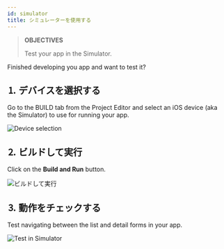 ```yaml
---
id: simulator
title: シミュレーターを使用する
---
```


> **OBJECTIVES**
> 
> Test your app in the Simulator.


Finished developing you app and want to test it?

## ⒈ デバイスを選択する

Go to the BUILD tab from the Project Editor and select an iOS device (aka the Simulator) to use for running your app.

![Device selection](assets/en/test-build/device-selection-4D-for-ios.png)

## ⒉ ビルドして実行

Click on the **Build and Run** button.

![ビルドして実行](assets/en/test-build/build-and-run-4D-for-iOS.png)

## ⒊ 動作をチェックする

Test navigating between the list and detail forms in your app.

![Test in Simulator](assets/en/test-build/simulator-forms-4D-for-iOS.png) 
